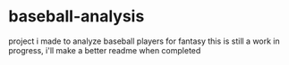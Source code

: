 # baseball-analysis
project i made to analyze baseball players for fantasy
this is still a work in progress, i'll make a better readme when completed
